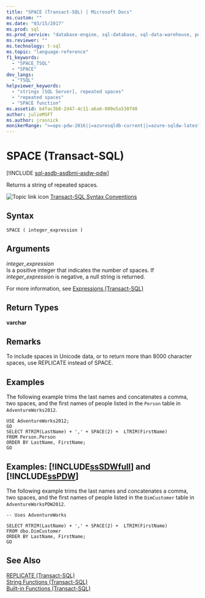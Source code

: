 ```yaml
---
title: "SPACE (Transact-SQL) | Microsoft Docs"
ms.custom: ""
ms.date: "03/15/2017"
ms.prod: sql
ms.prod_service: "database-engine, sql-database, sql-data-warehouse, pdw"
ms.reviewer: ""
ms.technology: t-sql
ms.topic: "language-reference"
f1_keywords: 
  - "SPACE_TSQL"
  - "SPACE"
dev_langs: 
  - "TSQL"
helpviewer_keywords: 
  - "strings [SQL Server], repeated spaces"
  - "repeated spaces"
  - "SPACE function"
ms.assetid: b4fac3b8-2d47-4c11-a6a6-009e5a538f40
author: julieMSFT
ms.author: jrasnick
monikerRange: ">=aps-pdw-2016||=azuresqldb-current||=azure-sqldw-latest||>=sql-server-2016||=sqlallproducts-allversions||>=sql-server-linux-2017||=azuresqldb-mi-current"
---
```

# SPACE (Transact-SQL)
[!INCLUDE [sql-asdb-asdbmi-asdw-pdw](../../includes/applies-to-version/sql-asdb-asdbmi-asdw-pdw.md)]

  Returns a string of repeated spaces.  
  
 ![Topic link icon](../../database-engine/configure-windows/media/topic-link.gif "Topic link icon") [Transact-SQL Syntax Conventions](../../t-sql/language-elements/transact-sql-syntax-conventions-transact-sql.md)  
  
## Syntax  
  
```syntaxsql
SPACE ( integer_expression )  
```  
  
## Arguments  
 *integer_expression*  
 Is a positive integer that indicates the number of spaces. If *integer_expression* is negative, a null string is returned.  
  
 For more information, see [Expressions &#40;Transact-SQL&#41;](../../t-sql/language-elements/expressions-transact-sql.md)  
  
## Return Types  
 **varchar**  
  
## Remarks  
 To include spaces in Unicode data, or to return more than 8000 character spaces, use REPLICATE instead of SPACE.  
  
## Examples  
 The following example trims the last names and concatenates a comma, two spaces, and the first names of people listed in the `Person` table in `AdventureWorks2012`.  
  
```  
USE AdventureWorks2012;  
GO  
SELECT RTRIM(LastName) + ',' + SPACE(2) +  LTRIM(FirstName)  
FROM Person.Person  
ORDER BY LastName, FirstName;  
GO  
```  
  
## Examples: [!INCLUDE[ssSDWfull](../../includes/sssdwfull-md.md)] and [!INCLUDE[ssPDW](../../includes/sspdw-md.md)]  
 The following example trims the last names and concatenates a comma, two spaces, and the first names of people listed in the `DimCustomer` table in `AdventureWorksPDW2012`.  
  
```  
-- Uses AdventureWorks  
  
SELECT RTRIM(LastName) + ',' + SPACE(2) +  LTRIM(FirstName)  
FROM dbo.DimCustomer  
ORDER BY LastName, FirstName;  
GO  
```  
  
## See Also  
 [REPLICATE &#40;Transact-SQL&#41;](../../t-sql/functions/replicate-transact-sql.md)   
 [String Functions &#40;Transact-SQL&#41;](../../t-sql/functions/string-functions-transact-sql.md)   
 [Built-in Functions &#40;Transact-SQL&#41;](~/t-sql/functions/functions.md)  
  
  


